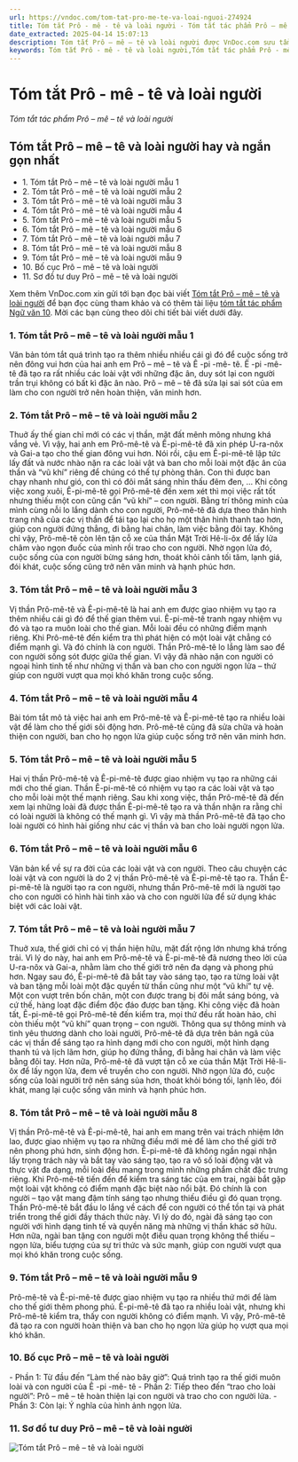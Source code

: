 ```yaml
---
url: https://vndoc.com/tom-tat-pro-me-te-va-loai-nguoi-274924
title: Tóm tắt Prô - mê - tê và loài người - Tóm tắt tác phẩm Prô – mê – tê và loài người - VnDoc.com
date_extracted: 2025-04-14 15:07:13
description: Tóm tắt Prô – mê – tê và loài người được VnDoc.com sưu tầm và xin gửi tới bạn đọc cùng tham khảo.
keywords: Tóm tắt Prô - mê - tê và loài người,Tóm tắt tác phẩm Prô - mê - tê và loài người,Prô - mê - tê và loài người,ngữ văn 10,ngữ văn 10 CTST,ngữ văn 10 chân trời sáng tạo,tóm tắt ngữ văn 10 chân trời sáng tạo,Tóm tắt Prô mê tê và loài người ngắn gọn,Tóm tắt Prô mê tê và loài người ngắn nhất,Tóm tắt Prô mê tê và loài người,Prô mê tê và loài người tóm tắt,sơ đồ tư duy Prô mê tê và loài người
---
```


# Tóm tắt Prô - mê - tê và loài người
 _Tóm tắt tác phẩm Prô – mê – tê và loài người_
## Tóm tắt Prô – mê – tê và loài người hay và ngắn gọn nhất
  * 1\. Tóm tắt Prô – mê – tê và loài người mẫu 1
  * 2\. Tóm tắt Prô – mê – tê và loài người mẫu 2
  * 3\. Tóm tắt Prô – mê – tê và loài người mẫu 3
  * 4\. Tóm tắt Prô – mê – tê và loài người mẫu 4
  * 5\. Tóm tắt Prô – mê – tê và loài người mẫu 5
  * 6\. Tóm tắt Prô – mê – tê và loài người mẫu 6
  * 7\. Tóm tắt Prô – mê – tê và loài người mẫu 7
  * 8\. Tóm tắt Prô – mê – tê và loài người mẫu 8
  * 9\. Tóm tắt Prô – mê – tê và loài người mẫu 9
  * 10\. Bố cục Prô – mê – tê và loài người
  * 11\. Sơ đồ tư duy Prô – mê – tê và loài người

Xem thêm
VnDoc.com xin gửi tới bạn đọc bài viết [Tóm tắt Prô – mê – tê và loài người](<https://vndoc.com/tom-tat-pro-me-te-va-loai-nguoi-274924>) để bạn đọc cùng tham khảo và có thêm tài liệu [tóm tắt tác phẩm Ngữ văn 10](<https://vndoc.com/tom-tat-ngu-van-10-ctst>). Mời các bạn cùng theo dõi chi tiết bài viết dưới đây.
### 1\. Tóm tắt Prô – mê – tê và loài người mẫu 1
Văn bản tóm tắt quá trình tạo ra thêm nhiều nhiều cái gì đó để cuộc sống trở nên đông vui hơn của hai anh em Prô – mê – tê và Ê -pi -mê- tê. Ê -pi -mê- tê đã tạo ra rất nhiều các loài vật với những đặc ân, duy sót lại con người trần trụi không có bất kì đặc ân nào. Prô – mê – tê đã sửa lại sai sót của em làm cho con người trở nên hoàn thiện, văn minh hơn.
### 2\. Tóm tắt Prô – mê – tê và loài người mẫu 2
Thuở ấy thế gian chỉ mới có các vị thần, mặt đất mênh mông nhưng khá vắng vẻ. Vì vậy, hai anh em Prô-mê-tê và Ê-pi-mê-tê đã xin phép U-ra-nôx và Gai-a tạo cho thế gian đông vui hơn. Nói rồi, cậu em Ê-pi-mê-tê lập tức lấy đất và nước nhào nặn ra các loài vật và ban cho mỗi loài một đặc ân của thần và “vũ khí” riêng để chúng có thể tự phòng thân. Con thì được ban chạy nhanh như gió, con thì có đôi mắt sáng nhìn thấu đêm đen, ... Khi công việc xong xuôi, Ê-pi-mê-tê gọi Prô-mê-tê đến xem xét thì mọi việc rất tốt nhưng thiếu một con cũng cần “vũ khí” – con người. Bằng trí thông minh của mình cùng nỗi lo lắng dành cho con người, Prô-mê-tê đã dựa theo thân hình trang nhã của các vị thần để tái tạo lại cho họ một thân hình thanh tao hơn, giúp con người đứng thẳng, đi bằng hai chân, làm việc bằng đôi tay. Không chỉ vậy, Prô-mê-tê còn lên tận cỗ xe của thần Mặt Trời Hê-li-ôx để lấy lửa châm vào ngọn đuốc của mình rồi trao cho con người. Nhờ ngọn lửa đó, cuộc sống của con người bừng sáng hơn, thoát khỏi cảnh tối tăm, lạnh giá, đói khát, cuộc sống cũng trở nên văn minh và hạnh phúc hơn.
### 3\. Tóm tắt Prô – mê – tê và loài người mẫu 3
Vị thần Prô-mê-tê và Ê-pi-mê-tê là hai anh em được giao nhiệm vụ tạo ra thêm nhiều cái gì đó để thế gian thêm vui. Ê-pi-mê-tê tranh ngay nhiệm vụ đó và tạo ra muôn loài cho thế gian. Mỗi loài đều có những điểm mạnh riêng. Khi Prô-mê-tê đến kiểm tra thì phát hiện có một loài vật chẳng có điểm mạnh gì. Và đó chính là con người. Thần Prô-mê-tê lo lắng làm sao để con người sống sót được giữa thế gian. Vì vậy đã nhào nặn con người có ngoại hình tinh tế như những vị thần và ban cho con người ngọn lửa – thứ giúp con người vượt qua mọi khó khăn trong cuộc sống.
### 4\. Tóm tắt Prô – mê – tê và loài người mẫu 4
Bài tóm tắt mô tả việc hai anh em Prô-mê-tê và Ê-pi-mê-tê tạo ra nhiều loài vật để làm cho thế giới sôi động hơn. Prô-mê-tê cũng đã sửa chữa và hoàn thiện con người, ban cho họ ngọn lửa giúp cuộc sống trở nên văn minh hơn.
### 5\. Tóm tắt Prô – mê – tê và loài người mẫu 5
Hai vị thần Prô-mê-tê và Ê-pi-mê-tê được giao nhiệm vụ tạo ra những cái mới cho thế gian. Thần Ê-pi-mê-tê có nhiệm vụ tạo ra các loài vật và tạo cho mỗi loài một thế mạnh riêng. Sau khi xong việc, thần Prô-mê-tê đã đến xem lại những loài đã được thần Ê-pi-mê-tê tạo ra và thần nhận ra rằng chỉ có loài người là không có thế mạnh gì. Vì vậy mà thần Prô-mê-tê đã tạo cho loài người có hình hài giống như các vị thần và ban cho loài người ngọn lửa.
### 6\. Tóm tắt Prô – mê – tê và loài người mẫu 6
Văn bản kể về sự ra đời của các loài vật và con người. Theo câu chuyện các loài vật và con người là do 2 vị thần Prô-mê-tê và Ê-pi-mê-tê tạo ra. Thần Ê-pi-mê-tê là người tạo ra con người, nhưng thần Prô-mê-tê mới là người tạo cho con người có hình hài tinh xảo và cho con người lửa để sử dụng khác biệt với các loài vật.
### 7\. Tóm tắt Prô – mê – tê và loài người mẫu 7
Thuở xưa, thế giới chỉ có vị thần hiện hữu, mặt đất rộng lớn nhưng khá trống trải. Vì lý do này, hai anh em Prô-mê-tê và Ê-pi-mê-tê đã nương theo lời của U-ra-nôx và Gai-a, nhằm làm cho thế giới trở nên đa dạng và phong phú hơn. Ngay sau đó, Ê-pi-mê-tê đã bắt tay vào sáng tạo, tạo ra từng loài vật và ban tặng mỗi loài một đặc quyền từ thần cũng như một “vũ khí” tự vệ. Một con vượt trên bốn chân, một con được trang bị đôi mắt sáng bóng, và cứ thế, hàng loạt đặc điểm độc đáo được ban tặng. Khi công việc đã hoàn tất, Ê-pi-mê-tê gọi Prô-mê-tê đến kiểm tra, mọi thứ đều rất hoàn hảo, chỉ còn thiếu một “vũ khí” quan trọng – con người. Thông qua sự thông minh và tình yêu thương dành cho loài người, Prô-mê-tê đã dựa trên bản ngã của các vị thần để sáng tạo ra hình dạng mới cho con người, một hình dạng thanh tú và lịch lãm hơn, giúp họ đứng thẳng, đi bằng hai chân và làm việc bằng đôi tay. Hơn nữa, Prô-mê-tê đã vượt tận cỗ xe của thần Mặt Trời Hê-li-ôx để lấy ngọn lửa, đem về truyền cho con người. Nhờ ngọn lửa đó, cuộc sống của loài người trở nên sáng sủa hơn, thoát khỏi bóng tối, lạnh lẽo, đói khát, mang lại cuộc sống văn minh và hạnh phúc hơn.
### 8\. Tóm tắt Prô – mê – tê và loài người mẫu 8
Vị thần Prô-mê-tê và Ê-pi-mê-tê, hai anh em mang trên vai trách nhiệm lớn lao, được giao nhiệm vụ tạo ra những điều mới mẻ để làm cho thế giới trở nên phong phú hơn, sinh động hơn. Ê-pi-mê-tê đã không ngần ngại nhận lấy trọng trách này và bắt tay vào sáng tạo, tạo ra vô số loài động vật và thực vật đa dạng, mỗi loài đều mang trong mình những phẩm chất đặc trưng riêng. Khi Prô-mê-tê tiến đến để kiểm tra sáng tác của em trai, ngài bắt gặp một loài vật không có điểm mạnh đặc biệt nào nổi bật. Đó chính là con người – tạo vật mang đậm tính sáng tạo nhưng thiếu điều gì đó quan trọng. Thần Prô-mê-tê bắt đầu lo lắng về cách để con người có thể tồn tại và phát triển trong thế giới đầy thách thức này. Vì lý do đó, ngài đã sáng tạo con người với hình dạng tinh tế và quyền năng mà những vị thần khác sở hữu. Hơn nữa, ngài ban tặng con người một điều quan trọng không thể thiếu – ngọn lửa, biểu tượng của sự tri thức và sức mạnh, giúp con người vượt qua mọi khó khăn trong cuộc sống.
### 9\. Tóm tắt Prô – mê – tê và loài người mẫu 9
Prô-mê-tê và Ê-pi-mê-tê được giao nhiệm vụ tạo ra nhiều thứ mới để làm cho thế giới thêm phong phú. Ê-pi-mê-tê đã tạo ra nhiều loài vật, nhưng khi Prô-mê-tê kiểm tra, thấy con người không có điểm mạnh. Vì vậy, Prô-mê-tê đã tạo ra con người hoàn thiện và ban cho họ ngọn lửa giúp họ vượt qua mọi khó khăn.
### 10\. Bố cục Prô – mê – tê và loài người
\- Phần 1: Từ đầu đến “Làm thế nào bây giờ”: Quá trình tạo ra thế giới muôn loài và con người của Ê -pi -mê- tê
\- Phần 2: Tiếp theo đến “trao cho loài người”: Prô – mê – tê hoàn thiện lại con người và trao cho con người lửa.
\- Phần 3: Còn lại: Ý nghĩa của hình ảnh ngọn lửa.
### 11\. Sơ đồ tư duy Prô – mê – tê và loài người
![Tóm tắt Prô – mê – tê và loài người](https://i.vdoc.vn/data/image/2022/09/06/tom-tat-pro-me-te-va-loai-nguoi-1.jpg)
